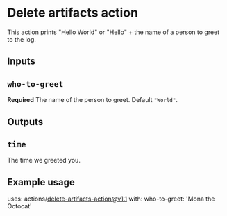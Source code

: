 # Delete artifacts action

This action prints "Hello World" or "Hello" + the name of a person to greet to the log.

## Inputs

## `who-to-greet`

**Required** The name of the person to greet. Default `"World"`.

## Outputs

## `time`

The time we greeted you.

## Example usage

uses: actions/delete-artifacts-action@v1.1
with:
  who-to-greet: 'Mona the Octocat'
